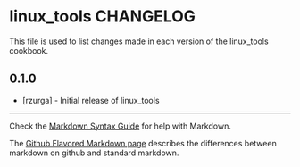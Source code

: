 linux_tools CHANGELOG
=====================

This file is used to list changes made in each version of the linux_tools cookbook.

0.1.0
-----
- [rzurga] - Initial release of linux_tools

- - -
Check the [Markdown Syntax Guide](http://daringfireball.net/projects/markdown/syntax) for help with Markdown.

The [Github Flavored Markdown page](http://github.github.com/github-flavored-markdown/) describes the differences between markdown on github and standard markdown.
